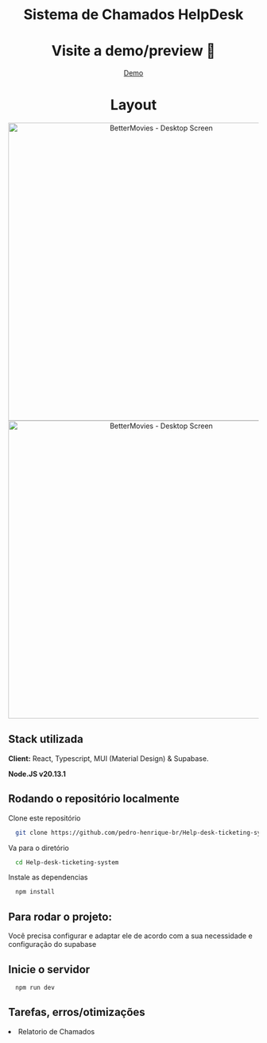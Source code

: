 <h1 align="center" style="font-weight: bold;">Sistema de Chamados HelpDesk</h1>

<div align="center">
    <h1>Visite a demo/preview 📱</h1>
    <a href="#">Demo</a>
</div>

<p align="center">
  <h1 align="center">Layout</h1>
  <div align="center">
    <img src="https://github.com/user-attachments/assets/36ca2d84-a88b-46b7-b43c-194a3fc2fdd4" alt="BetterMovies - Desktop Screen" width="600px">
    <img src="https://github.com/user-attachments/assets/5bccf050-3f39-46e7-92eb-118ac5eff0f2" alt="BetterMovies - Desktop Screen" width="600px">
  </div>
</p>

## Stack utilizada

**Client:** React, Typescript, MUI (Material Design) & Supabase.

**Node.JS v20.13.1**

## Rodando o repositório localmente

Clone este repositório

```bash
  git clone https://github.com/pedro-henrique-br/Help-desk-ticketing-system
```

Va para o diretório

```bash
  cd Help-desk-ticketing-system
```

Instale
as dependencias

```bash
  npm install
```

## Para rodar o projeto:
Você precisa configurar e adaptar ele de acordo com a sua necessidade
e configuração do supabase

## Inicie o servidor

```bash
  npm run dev
```

## Tarefas, erros/otimizações

<li>Relatorio de Chamados</li>

